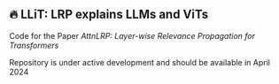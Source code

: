 ## 🔥 LLiT: LRP explains LLMs and ViTs


Code for the Paper 
*AttnLRP: Layer-wise Relevance Propagation for Transformers*

Repository is under active development and should be available in April 2024
